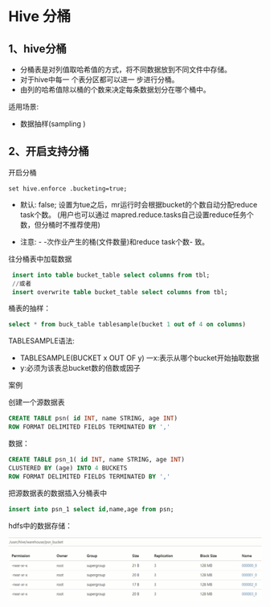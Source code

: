 # Hive 分桶

## 1、hive分桶

- 分桶表是对列值取哈希值的方式，将不同数据放到不同文件中存储。
- 对于hive中每一 个表分区都可以进一 步进行分桶。
- 由列的哈希值除以桶的个数来决定每条数据划分在哪个桶中。
  

适用场景:

- 数据抽样(sampling )

## 2、开启支持分桶

开启分桶

```shell
set hive.enforce .bucketing=true;
```

- 默认: false; 设置为tue之后，mr运行时会根据bucket的个数自动分配reduce task个数。 (用户也可以通过
  mapred.reduce.tasks自己设置reduce任务个数，但分桶时不推荐使用)

- 注意: - -次作业产生的桶(文件数量)和reduce task个数- 致。

往分桶表中加载数据

```sql
 insert into table bucket_table select columns from tbl;
 //或者
 insert overwrite table bucket_table select columns from tbl;
```

桶表的抽样：

```sql
select * from buck_table tablesample(bucket 1 out of 4 on columns)
```

TABLESAMPLE语法:
- TABLESAMPLE(BUCKET x OUT OF y)
一x:表示从哪个bucket开始抽取数据
- y:必须为该表总bucket数的倍数或因子



案例

创建一个源数据表

```sql
CREATE TABLE psn( id INT, name STRING, age INT)
ROW FORMAT DELIMITED FIELDS TERMINATED BY ','
```

数据：

```sql
CREATE TABLE psn_1( id INT, name STRING, age INT)
CLUSTERED BY (age) INTO 4 BUCKETS
ROW FORMAT DELIMITED FIELDS TERMINATED BY ','
```

把源数据表的数据插入分桶表中

```sql
insert into psn_1 select id,name,age from psn;
```

hdfs中的数据存储：

![](images/QQ截图20200610161931.png)























